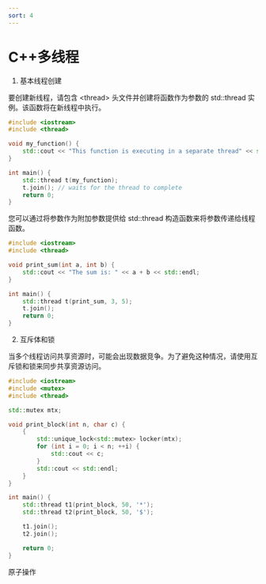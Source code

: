 ```yaml
---
sort: 4
---
```


# C++多线程

1. 基本线程创建

要创建新线程，请包含 \<thread\> 头文件并创建将函数作为参数的 std::thread 实例。该函数将在新线程中执行。

```c++
#include <iostream>
#include <thread>

void my_function() {
    std::cout << "This function is executing in a separate thread" << std::endl;
}

int main() {
    std::thread t(my_function);
    t.join(); // waits for the thread to complete
    return 0;
}
```

您可以通过将参数作为附加参数提供给 std::thread 构造函数来将参数传递给线程函数。

```c++
#include <iostream>
#include <thread>

void print_sum(int a, int b) {
    std::cout << "The sum is: " << a + b << std::endl;
}

int main() {
    std::thread t(print_sum, 3, 5);
    t.join();
    return 0;
}
```

2. 互斥体和锁

当多个线程访问共享资源时，可能会出现数据竞争。为了避免这种情况，请使用互斥锁和锁来同步共享资源访问。
```c++
#include <iostream>
#include <mutex>
#include <thread>

std::mutex mtx;

void print_block(int n, char c) {
    {
        std::unique_lock<std::mutex> locker(mtx);
        for (int i = 0; i < n; ++i) {
            std::cout << c;
        }
        std::cout << std::endl;
    }
}

int main() {
    std::thread t1(print_block, 50, '*');
    std::thread t2(print_block, 50, '$');

    t1.join();
    t2.join();

    return 0;
}
```

原子操作